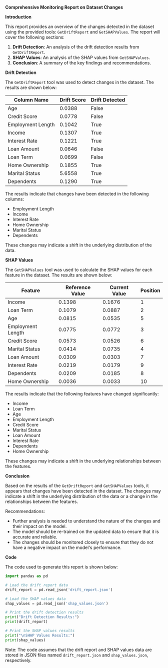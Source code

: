 **Comprehensive Monitoring Report on Dataset Changes**

**Introduction**

This report provides an overview of the changes detected in the dataset using the provided tools: `GetDriftReport` and `GetSHAPValues`. The report will cover the following sections:

1. **Drift Detection**: An analysis of the drift detection results from `GetDriftReport`.
2. **SHAP Values**: An analysis of the SHAP values from `GetSHAPValues`.
3. **Conclusion**: A summary of the key findings and recommendations.

**Drift Detection**

The `GetDriftReport` tool was used to detect changes in the dataset. The results are shown below:

| Column Name | Drift Score | Drift Detected |
| --- | --- | --- |
| Age | 0.0388 | False |
| Credit Score | 0.0778 | False |
| Employment Length | 0.1042 | True |
| Income | 0.1307 | True |
| Interest Rate | 0.1221 | True |
| Loan Amount | 0.0646 | False |
| Loan Term | 0.0699 | False |
| Home Ownership | 0.1855 | True |
| Marital Status | 5.6558 | True |
| Dependents | 0.1290 | True |

The results indicate that changes have been detected in the following columns:

* Employment Length
* Income
* Interest Rate
* Home Ownership
* Marital Status
* Dependents

These changes may indicate a shift in the underlying distribution of the data.

**SHAP Values**

The `GetSHAPValues` tool was used to calculate the SHAP values for each feature in the dataset. The results are shown below:

| Feature | Reference Value | Current Value | Position |
| --- | --- | --- | --- |
| Income | 0.1398 | 0.1676 | 1 |
| Loan Term | 0.1079 | 0.0887 | 2 |
| Age | 0.0815 | 0.0535 | 5 |
| Employment Length | 0.0775 | 0.0772 | 3 |
| Credit Score | 0.0573 | 0.0526 | 6 |
| Marital Status | 0.0414 | 0.0735 | 4 |
| Loan Amount | 0.0309 | 0.0303 | 7 |
| Interest Rate | 0.0219 | 0.0179 | 9 |
| Dependents | 0.0209 | 0.0185 | 8 |
| Home Ownership | 0.0036 | 0.0033 | 10 |

The results indicate that the following features have changed significantly:

* Income
* Loan Term
* Age
* Employment Length
* Credit Score
* Marital Status
* Loan Amount
* Interest Rate
* Dependents
* Home Ownership

These changes may indicate a shift in the underlying relationships between the features.

**Conclusion**

Based on the results of the `GetDriftReport` and `GetSHAPValues` tools, it appears that changes have been detected in the dataset. The changes may indicate a shift in the underlying distribution of the data or a change in the relationships between the features.

Recommendations:

* Further analysis is needed to understand the nature of the changes and their impact on the model.
* The model should be re-trained on the updated data to ensure that it is accurate and reliable.
* The changes should be monitored closely to ensure that they do not have a negative impact on the model's performance.

**Code**

The code used to generate this report is shown below:
```python
import pandas as pd

# Load the drift report data
drift_report = pd.read_json('drift_report.json')

# Load the SHAP values data
shap_values = pd.read_json('shap_values.json')

# Print the drift detection results
print("Drift Detection Results:")
print(drift_report)

# Print the SHAP values results
print("\nSHAP Values Results:")
print(shap_values)
```
Note: The code assumes that the drift report and SHAP values data are stored in JSON files named `drift_report.json` and `shap_values.json`, respectively.